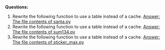 **Questions:**

1. Rewrite the following function to use a table instead of a cache. <u>Answer: The file contents of santa.py</u>
3. Rewrite the following function to use a table instead of a cache. <u>Answer: The file contents of sum134.py</u>
4. Rewrite the following function to use a table instead of a cache. <u>Answer: The file contents of sticker_max.py</u>
